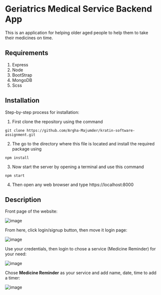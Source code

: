 # Geriatrics Medical Service Backend App
This is an application for helping older aged people to help them to take their medicines on time.

## Requirements
1. Express
2. Node
3. BootStrap
4. MongoDB
5. Scss

## Installation

Step-by-step process for installation:

1. First clone the repository using the command

```
git clone https://github.com/Argha-Majumder/kratin-software-assignment.git
```

2. The go to the directory where this file is located and install the required package using

```
npm install
```

3. Now start the server by opening a terminal and use this command

```
npm start
```

4. Then open any web browser and type 
https://localhost:8000

## Description

Front page of the website:

![image](https://github.com/Argha-Majumder/kratin-software-assignment/assets/81928385/822c4936-034c-46a5-a295-a790b7b40bd8)

From here, click login/signup button, then move it login page:

![image](https://github.com/Argha-Majumder/kratin-software-assignment/assets/81928385/05007cb5-89cd-4fb0-a517-7af962311091)

Use your credentials, then login to chose a service (Medicine Reminder) for your need:

![image](https://github.com/Argha-Majumder/kratin-software-assignment/assets/81928385/998c46ee-6127-4607-b184-a97b8a84dae4)

Chose <b>Medicine Reminder</b> as your service and add name, date, time to add a timer:

![image](https://github.com/Argha-Majumder/kratin-software-assignment/assets/81928385/5ef8931a-6b21-466a-9d2d-d255d746f630)